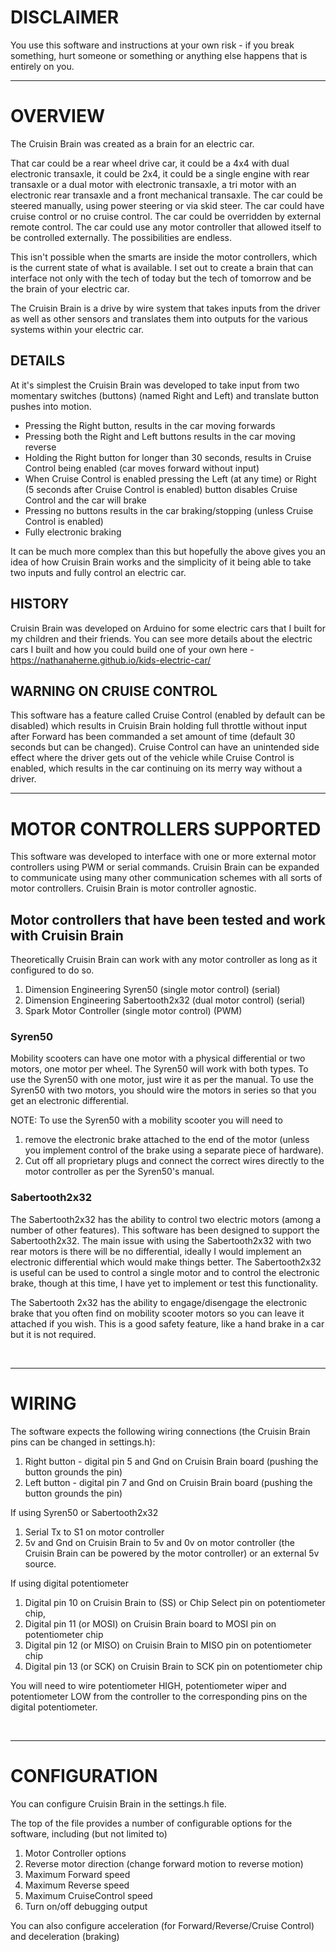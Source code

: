 # DISCLAIMER

You use this software and instructions at your own risk - if you break something, hurt someone or something or anything else happens
that is entirely on you.

-------------------------------------------------------------------------------------------------------
# OVERVIEW

The Cruisin Brain was created as a brain for an electric car. 

That car could be a rear wheel drive car, it could be a 4x4 with dual electronic transaxle, it could be 2x4, it could be a single engine with rear transaxle or a dual motor with electronic transaxle, a tri motor with an electronic rear transaxle and a front mechanical transaxle. The car could be steered manually, using power steering or via skid steer. The car could have cruise control or no cruise control. The car could be overridden by external remote control. The car could use any motor controller that allowed itself to be controlled externally. The possibilities are endless.

This isn't possible when the smarts are inside the motor controllers, which is the current state of what is available. I set out to create a brain that can interface not only with the tech of today but the tech of tomorrow and be the brain of your electric car.

The Cruisin Brain is a drive by wire system that takes inputs from the driver as well as other sensors and translates them into outputs for the various systems within your electric car.

## DETAILS

At it's simplest the Cruisin Brain was developed to take input from two momentary switches (buttons) (named Right and Left) and translate button pushes into motion.

- Pressing the Right button, results in the car moving forwards
- Pressing both the Right and Left buttons results in the car moving reverse
- Holding the Right button for longer than 30 seconds, results in Cruise Control being enabled (car moves forward without input)
- When Cruise Control is enabled pressing the Left (at any time) or Right (5 seconds after Cruise Control is enabled) button disables Cruise Control and the car will brake
- Pressing no buttons results in the car braking/stopping (unless Cruise Control is enabled)
- Fully electronic braking

It can be much more complex than this but hopefully the above gives you an idea of how Cruisin Brain works and the simplicity of it being able to take two inputs and fully control an electric car.

## HISTORY

Cruisin Brain was developed on Arduino for some electric cars that I built for my children and their friends. You can see more details about the electric cars I built and how you could build one of your own here - https://nathanaherne.github.io/kids-electric-car/

## WARNING ON CRUISE CONTROL
This software has a feature called Cruise Control (enabled by default can be disabled) which results in Cruisin Brain holding full throttle without input after Forward has been commanded a set amount of time (default 30 seconds but can be changed). Cruise Control can have an unintended side effect where the driver gets out of the vehicle while Cruise Control is enabled, which results in the car continuing on its merry way without a driver.

-------------------------------------------------------------------------------------------------------

# MOTOR CONTROLLERS SUPPORTED

This software was developed to interface with one or more external motor controllers using PWM or serial commands. Cruisin Brain can be expanded to communicate using many other communication schemes with all sorts of motor controllers. Cruisin Brain is motor controller agnostic.

## Motor controllers that have been tested and work with Cruisin Brain

Theoretically Cruisin Brain can work with any motor controller as long as it configured to do so.

1. Dimension Engineering Syren50 (single motor control) (serial)
2. Dimension Engineering Sabertooth2x32 (dual motor control) (serial)
3. Spark Motor Controller (single motor control) (PWM)

### Syren50

Mobility scooters can have one motor with a physical differential or two motors, one motor per wheel. The Syren50 will work with both types. To use the Syren50 with one motor, just wire it as per the manual. To use the Syren50 with two motors, you should wire the motors in series so that you get an electronic differential.

NOTE: To use the Syren50 with a mobility scooter you will need to
1. remove the electronic brake attached to the end of the motor (unless you implement control of the brake using a separate piece of hardware). 
2. Cut off all proprietary plugs and connect the correct wires directly to the motor controller as per the Syren50's manual.

### Sabertooth2x32

The Sabertooth2x32 has the ability to control two electric motors (among a number of other features). This software has been designed to support the Sabertooth2x32. The main issue with using the Sabertooth2x32 with two rear motors is there will be no differential, ideally I would implement an electronic differential which would make things better. The Sabertooth2x32 is useful can be used to control a single motor and to control the electronic brake, though at this time, I have yet to implement or test this functionality.

The Sabertooth 2x32 has the ability to engage/disengage the electronic brake that you often find on mobility scooter motors so you can leave it attached if you wish. This is a good safety feature, like a hand brake in a car but it is not required.

<br>

-------------------------------------------------------------------------------------------------------

# WIRING

The software expects the following wiring connections (the Cruisin Brain pins can be changed in settings.h):

1. Right button - digital pin 5 and Gnd on Cruisin Brain board (pushing the button grounds the pin)
2. Left button - digital pin 7 and Gnd on Cruisin Brain board (pushing the button grounds the pin)

If using Syren50 or Sabertooth2x32

1. Serial Tx to S1 on motor controller
2. 5v and Gnd on Cruisin Brain to 5v and 0v on motor controller (the Cruisin Brain can be powered by the motor controller) or an external 5v source.

If using digital potentiometer
1. Digital pin 10 on Cruisin Brain to (SS) or Chip Select pin on potentiometer chip,
2. Digital pin 11 (or MOSI) on Cruisin Brain board to MOSI pin on potentiometer chip
3. Digital pin 12 (or MISO) on Cruisin Brain to MISO pin on potentiometer chip
4. Digital pin 13 (or SCK) on  Cruisin Brain to SCK pin on potentiometer chip

You will need to wire potentiometer HIGH, potentiometer wiper and potentiometer LOW from the controller to
the corresponding pins on the digital potentiometer.

<br>

-------------------------------------------------------------------------------------------------------

# CONFIGURATION

You can configure Cruisin Brain in the settings.h file.

The top of the file provides a number of configurable options for the software, including (but not limited to)

1. Motor Controller options
2. Reverse motor direction (change forward motion to reverse motion)
3. Maximum Forward speed
4. Maximum Reverse speed
5. Maximum CruiseControl speed
6. Turn on/off debugging output

You can also configure acceleration (for Forward/Reverse/Cruise Control) and deceleration (braking)

<br>

